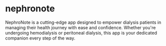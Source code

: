 # nephronote
NephroNote is a cutting-edge app designed to empower dialysis patients in managing their health journey with ease and confidence. Whether you're undergoing hemodialysis or peritoneal dialysis, this app is your dedicated companion every step of the way.
